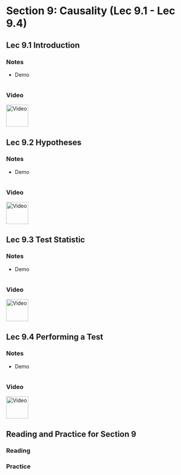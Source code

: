 # Section 9: Causality (Lec 9.1 - Lec 9.4)

## Lec 9.1 Introduction

### Notes

+ Demo
    ```python

    ```

### Video

<a href="https://edx-video.net/BERD82FD2018-V003300_DTH.mp4" alt="Lec 9.1 Introduction" target="_blank">
  <img src="http://files.softicons.com/download/system-icons/windows-8-metro-invert-icons-by-dakirby309/png/64x64/Folders%20&%20OS/My%20Videos.png" alt="Video" width="60px"> 
</a>


## Lec 9.2 Hypotheses

### Notes

+ Demo
    ```python

    ```

### Video

<a href="https://edx-video.net/BERD82FD2018-V003100_DTH.mp4" alt="Lec 9.2 Hypotheses" target="_blank">
  <img src="http://files.softicons.com/download/system-icons/windows-8-metro-invert-icons-by-dakirby309/png/64x64/Folders%20&%20OS/My%20Videos.png" alt="Video" width="60px"> 
</a>


## Lec 9.3 Test Statistic

### Notes

+ Demo
    ```python

    ```

### Video

<a href="https://edx-video.net/BERD82FD2018-V003000_DTH.mp4" alt="Lec 9.3 Test Statistic" target="_blank">
  <img src="http://files.softicons.com/download/system-icons/windows-8-metro-invert-icons-by-dakirby309/png/64x64/Folders%20&%20OS/My%20Videos.png" alt="Video" width="60px"> 
</a>


## Lec 9.4 Performing a Test

### Notes

+ Demo
    ```python

    ```

### Video

<a href="https://edx-video.net/BERD82FD2018-V003200_DTH.mp4" alt="Lec 9.4 Performing a Test" target="_blank">
  <img src="http://files.softicons.com/download/system-icons/windows-8-metro-invert-icons-by-dakirby309/png/64x64/Folders%20&%20OS/My%20Videos.png" alt="Video" width="60px"> 
</a>


## Reading and Practice for Section 9

### Reading


### Practice




